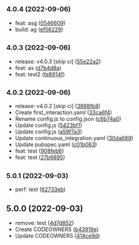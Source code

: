 ## <small>4.0.4 (2022-09-06)</small>

* feat: asg ([0546609](https://github.com/andreilg/crispy-bassoon/commit/0546609))
* build: ag ([ef56229](https://github.com/andreilg/crispy-bassoon/commit/ef56229))



## <small>4.0.3 (2022-09-06)</small>

* release: v4.0.3 [skip ci] ([55e22a2](https://github.com/andreilg/crispy-bassoon/commit/55e22a2))
* feat: as ([d7b4d8a](https://github.com/andreilg/crispy-bassoon/commit/d7b4d8a))
* feat: test2 ([fe8914f](https://github.com/andreilg/crispy-bassoon/commit/fe8914f))



## <small>4.0.2 (2022-09-06)</small>

* release: v4.0.2 [skip ci] ([3888fb8](https://github.com/andreilg/crispy-bassoon/commit/3888fb8))
* Create first_interaction.yaml ([33ca6f4](https://github.com/andreilg/crispy-bassoon/commit/33ca6f4))
* Rename config.js to config.json ([c6b74a0](https://github.com/andreilg/crispy-bassoon/commit/c6b74a0))
* Update config.js ([5423bf1](https://github.com/andreilg/crispy-bassoon/commit/5423bf1))
* Update config.js ([a59f7a3](https://github.com/andreilg/crispy-bassoon/commit/a59f7a3))
* Update continuous_integration.yaml ([30da689](https://github.com/andreilg/crispy-bassoon/commit/30da689))
* Update pubspec.yaml ([c01b063](https://github.com/andreilg/crispy-bassoon/commit/c01b063))
* feat: test ([908feb6](https://github.com/andreilg/crispy-bassoon/commit/908feb6))
* feat: test ([27b6895](https://github.com/andreilg/crispy-bassoon/commit/27b6895))



## <small>5.0.1 (2022-09-03)</small>

* perf: test ([62733eb](https://github.com/andreilg/crispy-bassoon/commit/62733eb))



## 5.0.0 (2022-09-03)

* remove: test ([4d7d852](https://github.com/andreilg/crispy-bassoon/commit/4d7d852))
* Create CODEOWNERS ([b43919e](https://github.com/andreilg/crispy-bassoon/commit/b43919e))
* Update CODEOWNERS ([414ce9d](https://github.com/andreilg/crispy-bassoon/commit/414ce9d))



